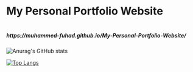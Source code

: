 <h1>My Personal Portfolio Website<h1>
<h5>https://muhammed-fuhad.github.io/My-Personal-Portfolio-Website/</h5>

![Anurag's GitHub stats](https://github-readme-stats.vercel.app/api?username=Muhammed-Fuhad&show_icons=true)


[![Top Langs](https://github-readme-stats.vercel.app/api/top-langs/?username=Muhammed-Fuhad&exclude_repo=github-readme-stats,Muhammed-Fuhad.github.io)](https://github.com/Muhammed-Fuhad/My-Personal-Portfolio-Website/github-readme-stats)
